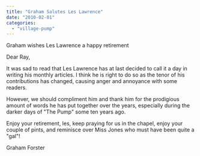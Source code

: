 ```yaml
---
title: "Graham Salutes Les Lawrence"
date: "2010-02-01"
categories: 
  - "village-pump"
---
```


Graham wishes Les Lawrence a happy retirement

Dear Ray,

It was sad to read that Les Lawrence has at last decided to call it a day in writing his monthly articles. I think he is right to do so as the tenor of his contributions has changed, causing anger and annoyance with some readers.

However, we should compliment him and thank him for the prodigious amount of words he has put together over the years, especially during the darker days of "The Pump" some ten years ago.

Enjoy your retirement, les, keep praying for us in the chapel, enjoy your couple of pints, and reminisce over Miss Jones who must have been quite a "gal"!

Graham Forster
